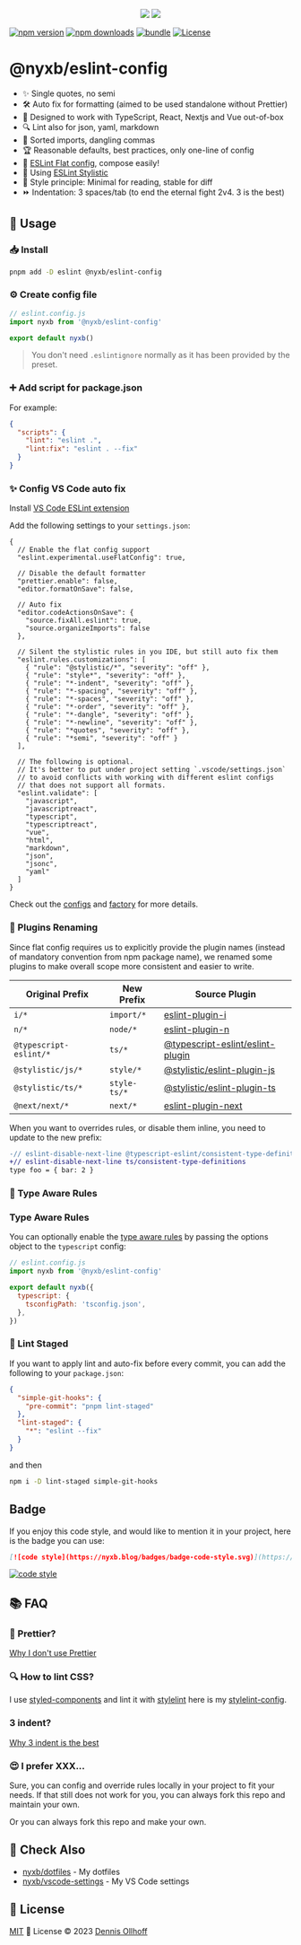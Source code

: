 <p align="center">
<img src="https://github.com/nyxb/eslint-config/blob/main/.github/assets/cover-github_black.png.png#gh-light-mode-only">
<img src="https://github.com/nyxb/eslint-config/blob/main/.github/assets/cover-github_light.png#gh-dark-mode-only">
</p>

[![npm version][npm-version-src]][npm-version-href] 
[![npm downloads][npm-downloads-src]][npm-downloads-href] 
[![bundle][bundle-src]][bundle-href] 
[![License][license-src]][license-href]

# @nyxb/eslint-config

- ✨ Single quotes, no semi
- 🛠️ Auto fix for formatting (aimed to be used standalone without Prettier)
- 🎯 Designed to work with TypeScript, React, Nextjs and Vue out-of-box
- 🔍 Lint also for json, yaml, markdown
- 🧩 Sorted imports, dangling commas
- 🏆 Reasonable defaults, best practices, only one-line of config
- 🚀 [ESLint Flat config](https://eslint.org/docs/latest/use/configure/configuration-files-new), compose easily!
- 🎨 Using [ESLint Stylistic](https://github.com/eslint-stylistic/eslint-stylistic)
- 📖 Style principle: Minimal for reading, stable for diff
- ⏩ Indentation: 3 spaces/tab (to end the eternal fight 2v4. 3 is the best)

## 🚀 Usage

### 📥 Install

```bash
pnpm add -D eslint @nyxb/eslint-config
```

### ⚙️ Create config file

```js
// eslint.config.js
import nyxb from '@nyxb/eslint-config'

export default nyxb()
```

> You don't need `.eslintignore` normally as it has been provided by the preset.

### ➕ Add script for package.json

For example:

```json
{
  "scripts": {
    "lint": "eslint .",
    "lint:fix": "eslint . --fix"
  }
}
```

### ✨ Config VS Code auto fix

Install [VS Code ESLint extension](https://marketplace.visualstudio.com/items?itemName=dbaeumer.vscode-eslint)

Add the following settings to your `settings.json`:

```jsonc
{
  // Enable the flat config support
  "eslint.experimental.useFlatConfig": true,

  // Disable the default formatter
  "prettier.enable": false,
  "editor.formatOnSave": false,

  // Auto fix
  "editor.codeActionsOnSave": {
    "source.fixAll.eslint": true,
    "source.organizeImports": false
  },

  // Silent the stylistic rules in you IDE, but still auto fix them
  "eslint.rules.customizations": [
    { "rule": "@stylistic/*", "severity": "off" },
    { "rule": "style*", "severity": "off" },
    { "rule": "*-indent", "severity": "off" },
    { "rule": "*-spacing", "severity": "off" },
    { "rule": "*-spaces", "severity": "off" },
    { "rule": "*-order", "severity": "off" },
    { "rule": "*-dangle", "severity": "off" },
    { "rule": "*-newline", "severity": "off" },
    { "rule": "*quotes", "severity": "off" },
    { "rule": "*semi", "severity": "off" }
  ],

  // The following is optional.
  // It's better to put under project setting `.vscode/settings.json`
  // to avoid conflicts with working with different eslint configs
  // that does not support all formats.
  "eslint.validate": [
    "javascript",
    "javascriptreact",
    "typescript",
    "typescriptreact",
    "vue",
    "html",
    "markdown",
    "json",
    "jsonc",
    "yaml"
  ]
}
```

Check out the [configs](https://github.com/nyxb/eslint-config/blob/main/src/configs) and [factory](https://github.com/nyxb/eslint-config/blob/main/src/factory.ts) for more details.

### 🚀  Plugins Renaming
Since flat config requires us to explicitly provide the plugin names (instead of mandatory convention from npm package name), we renamed some plugins to make overall scope more consistent and easier to write.

| Original Prefix | New Prefix | Source Plugin |
| --------------- | ---------- | ------------- |
| `i/*` | `import/*` | [eslint-plugin-i](https://github.com/un-es/eslint-plugin-i) |
| `n/*` | `node/*` | [eslint-plugin-n](https://github.com/eslint-community/eslint-plugin-n) |
| `@typescript-eslint/*` | `ts/*` | [@typescript-eslint/eslint-plugin](https://github.com/typescript-eslint/typescript-eslint) |
| `@stylistic/js/*` | `style/*` | [@stylistic/eslint-plugin-js](https://github.com/eslint-stylistic/eslint-stylistic) |
| `@stylistic/ts/*` | `style-ts/*` | [@stylistic/eslint-plugin-ts](https://github.com/eslint-stylistic/eslint-stylistic) |
| `@next/next/*` | `next/*` | [eslint-plugin-next](https://www.npmjs.com/package/eslint-plugin-next) |

When you want to overrides rules, or disable them inline, you need to update to the new prefix:

```diff
-// eslint-disable-next-line @typescript-eslint/consistent-type-definitions
+// eslint-disable-next-line ts/consistent-type-definitions
type foo = { bar: 2 }
```


### 🚀 Type Aware Rules

### Type Aware Rules

You can optionally enable the [type aware rules](https://typescript-eslint.io/linting/typed-linting/) by passing the options object to the `typescript` config:

```js
// eslint.config.js
import nyxb from '@nyxb/eslint-config'

export default nyxb({
  typescript: {
    tsconfigPath: 'tsconfig.json',
  },
})
```

### 🚀 Lint Staged

If you want to apply lint and auto-fix before every commit, you can add the following to your `package.json`:

```json
{
  "simple-git-hooks": {
    "pre-commit": "pnpm lint-staged"
  },
  "lint-staged": {
    "*": "eslint --fix"
  }
}
```

and then

```bash
npm i -D lint-staged simple-git-hooks
```

## Badge

If you enjoy this code style, and would like to mention it in your project, here is the badge you can use:

```md
[![code style](https://nyxb.blog/badges/badge-code-style.svg)](https://github.com/nyxb/eslint-config)
```

[![code style](https://nyxb.blog/badges/badge-code-style.svg)](https://github.com/nyxb/eslint-config)

## 📚 FAQ

### 🦋 Prettier?

[Why I don't use Prettier](https://dev.to/nyxb/prettier-a-double-edged-sword-for-code-formatting-29o9)

### 🔍 How to lint CSS?

I use [styled-components](https://styled-components.com) and lint it with [stylelint](https://stylelint.io/) here is my [stylelint-config](https://github.com/nyxb/stylelint-config).

### 3 indent?
[Why 3 indent is the best](https://dev.to/nyxb/welcome-to-the-magical-world-of-indentation-1fc)

### 😍 I prefer XXX...

Sure, you can config and override rules locally in your project to fit your needs. If that still does not work for you, you can always fork this repo and maintain your own.

Or you can always fork this repo and make your own.

## 🔎 Check Also

- [nyxb/dotfiles](https://github.com/nyxb/dotfiles) - My dotfiles
- [nyxb/vscode-settings](https://github.com/nyxb/vscode-settings) - My VS Code settings

## 📜 License

[MIT](./LICENSE) 💚 License © 2023 [Dennis Ollhoff](https://github.com/nyxb)

<!-- Badges -->

[npm-version-src]: https://img.shields.io/npm/v/ext-name?style=flat&colorA=18181B&colorB=14F195
[npm-version-href]: https://npmjs.com/package/ext-name
[npm-downloads-src]: https://img.shields.io/npm/dm/ext-name?style=flat&colorA=18181B&colorB=14F195
[npm-downloads-href]: https://npmjs.com/package/ext-name
[bundle-src]: https://img.shields.io/bundlephobia/minzip/ext-name?style=flat&colorA=18181B&colorB=14F195
[bundle-href]: https://bundlephobia.com/result?p=ext-name
[license-src]: https://img.shields.io/github/license/nyxb/ext-name.svg?style=flat&colorA=18181B&colorB=14F195
[license-href]: https://github.com/nyxb/ext-name/blob/main/LICENSE
